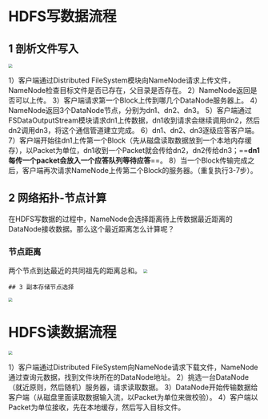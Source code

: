 # HDFS写数据流程

## 1 剖析文件写入

<img src="https://pic.downk.cc/item/5fc78128394ac52378b32230.png" style="zoom: 50%;" />

1）客户端通过Distributed FileSystem模块向NameNode请求上传文件，NameNode检查目标文件是否已存在，父目录是否存在。 
2）NameNode返回是否可以上传。
3）客户端请求第一个Block上传到哪几个DataNode服务器上。
4）NameNode返回3个DataNode节点，分别为dn1、dn2、dn3。 
5）客户端通过FSDataOutputStream模块请求dn1上传数据，dn1收到请求会继续调用dn2，然后dn2调用dn3，将这个通信管道建立完成。 
6）dn1、dn2、dn3逐级应答客户端。 
7）客户端开始往dn1上传第一个Block（先从磁盘读取数据放到一个本地内存缓存），以Packet为单位，dn1收到一个Packet就会传给dn2，dn2传给dn3；==**dn1每传一个packet会放入一个应答队列等待应答**==。 
8）当一个Block传输完成之后，客户端再次请求NameNode上传第二个Block的服务器。（重复执行3-7步）。

## 2 网络拓扑-节点计算

在HDFS写数据的过程中，NameNode会选择距离待上传数据最近距离的DataNode接收数据。那么这个最近距离怎么计算呢？

### 节点距离

两个节点到达最近的共同祖先的距离总和。 
<img src="https://pic.downk.cc/item/5fc78128394ac52378b3221b.png" style="zoom:50%;" />
	

	## 3 副本存储节点选择

<img src="https://pic.downk.cc/item/5fc78128394ac52378b32203.png" style="zoom:50%;" />

# HDFS读数据流程

<img src="https://pic.downk.cc/item/5fc78128394ac52378b321e0.png" style="zoom:50%;" />

1）客户端通过Distributed FileSystem向NameNode请求下载文件，NameNode通过查询元数据，找到文件块所在的DataNode地址。 
2）挑选一台DataNode（就近原则，然后随机）服务器，请求读取数据。 
3）DataNode开始传输数据给客户端（从磁盘里面读取数据输入流，以Packet为单位来做校验）。 
4）客户端以Packet为单位接收，先在本地缓存，然后写入目标文件。  

